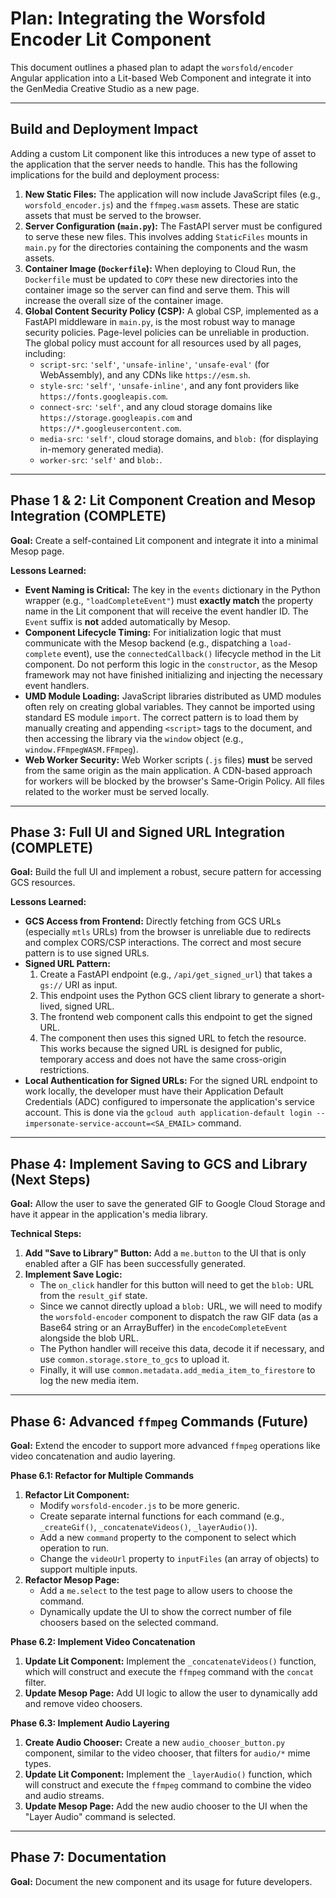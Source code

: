 # Plan: Integrating the Worsfold Encoder Lit Component

This document outlines a phased plan to adapt the `worsfold/encoder` Angular application into a Lit-based Web Component and integrate it into the GenMedia Creative Studio as a new page.

---

## Build and Deployment Impact

Adding a custom Lit component like this introduces a new type of asset to the application that the server needs to handle. This has the following implications for the build and deployment process:

1.  **New Static Files:** The application will now include JavaScript files (e.g., `worsfold_encoder.js`) and the `ffmpeg.wasm` assets. These are static assets that must be served to the browser.
2.  **Server Configuration (`main.py`):** The FastAPI server must be configured to serve these new files. This involves adding `StaticFiles` mounts in `main.py` for the directories containing the components and the wasm assets.
3.  **Container Image (`Dockerfile`):** When deploying to Cloud Run, the `Dockerfile` must be updated to `COPY` these new directories into the container image so the server can find and serve them. This will increase the overall size of the container image.
4.  **Global Content Security Policy (CSP):** A global CSP, implemented as a FastAPI middleware in `main.py`, is the most robust way to manage security policies. Page-level policies can be unreliable in production. The global policy must account for all resources used by all pages, including:
    *   `script-src`: `'self'`, `'unsafe-inline'`, `'unsafe-eval'` (for WebAssembly), and any CDNs like `https://esm.sh`.
    *   `style-src`: `'self'`, `'unsafe-inline'`, and any font providers like `https://fonts.googleapis.com`.
    *   `connect-src`: `'self'`, and any cloud storage domains like `https://storage.googleapis.com` and `https://*.googleusercontent.com`.
    *   `media-src`: `'self'`, cloud storage domains, and `blob:` (for displaying in-memory generated media).
    *   `worker-src`: `'self'` and `blob:`.

---

## Phase 1 & 2: Lit Component Creation and Mesop Integration (COMPLETE)

**Goal:** Create a self-contained Lit component and integrate it into a minimal Mesop page.

**Lessons Learned:**

*   **Event Naming is Critical:** The key in the `events` dictionary in the Python wrapper (e.g., `"loadCompleteEvent"`) must **exactly match** the property name in the Lit component that will receive the event handler ID. The `Event` suffix is **not** added automatically by Mesop.
*   **Component Lifecycle Timing:** For initialization logic that must communicate with the Mesop backend (e.g., dispatching a `load-complete` event), use the `connectedCallback()` lifecycle method in the Lit component. Do not perform this logic in the `constructor`, as the Mesop framework may not have finished initializing and injecting the necessary event handlers.
*   **UMD Module Loading:** JavaScript libraries distributed as UMD modules often rely on creating global variables. They cannot be imported using standard ES module `import`. The correct pattern is to load them by manually creating and appending `<script>` tags to the document, and then accessing the library via the `window` object (e.g., `window.FFmpegWASM.FFmpeg`).
*   **Web Worker Security:** Web Worker scripts (`.js` files) **must** be served from the same origin as the main application. A CDN-based approach for workers will be blocked by the browser's Same-Origin Policy. All files related to the worker must be served locally.

---

## Phase 3: Full UI and Signed URL Integration (COMPLETE)

**Goal:** Build the full UI and implement a robust, secure pattern for accessing GCS resources.

**Lessons Learned:**

*   **GCS Access from Frontend:** Directly fetching from GCS URLs (especially `mtls` URLs) from the browser is unreliable due to redirects and complex CORS/CSP interactions. The correct and most secure pattern is to use signed URLs.
*   **Signed URL Pattern:**
    1.  Create a FastAPI endpoint (e.g., `/api/get_signed_url`) that takes a `gs://` URI as input.
    2.  This endpoint uses the Python GCS client library to generate a short-lived, signed URL.
    3.  The frontend web component calls this endpoint to get the signed URL.
    4.  The component then uses this signed URL to fetch the resource. This works because the signed URL is designed for public, temporary access and does not have the same cross-origin restrictions.
*   **Local Authentication for Signed URLs:** For the signed URL endpoint to work locally, the developer must have their Application Default Credentials (ADC) configured to impersonate the application's service account. This is done via the `gcloud auth application-default login --impersonate-service-account=<SA_EMAIL>` command.

---

## Phase 4: Implement Saving to GCS and Library (Next Steps)

**Goal:** Allow the user to save the generated GIF to Google Cloud Storage and have it appear in the application's media library.

**Technical Steps:**

1.  **Add "Save to Library" Button:** Add a `me.button` to the UI that is only enabled after a GIF has been successfully generated.
2.  **Implement Save Logic:**
    *   The `on_click` handler for this button will need to get the `blob:` URL from the `result_gif` state.
    *   Since we cannot directly upload a `blob:` URL, we will need to modify the `worsfold-encoder` component to dispatch the raw GIF data (as a Base64 string or an ArrayBuffer) in the `encodeCompleteEvent` alongside the blob URL.
    *   The Python handler will receive this data, decode it if necessary, and use `common.storage.store_to_gcs` to upload it.
    *   Finally, it will use `common.metadata.add_media_item_to_firestore` to log the new media item.

---

## Phase 6: Advanced `ffmpeg` Commands (Future)

**Goal:** Extend the encoder to support more advanced `ffmpeg` operations like video concatenation and audio layering.

**Phase 6.1: Refactor for Multiple Commands**

1.  **Refactor Lit Component:**
    *   Modify `worsfold-encoder.js` to be more generic.
    *   Create separate internal functions for each command (e.g., `_createGif()`, `_concatenateVideos()`, `_layerAudio()`).
    *   Add a new `command` property to the component to select which operation to run.
    *   Change the `videoUrl` property to `inputFiles` (an array of objects) to support multiple inputs.
2.  **Refactor Mesop Page:**
    *   Add a `me.select` to the test page to allow users to choose the command.
    *   Dynamically update the UI to show the correct number of file choosers based on the selected command.

**Phase 6.2: Implement Video Concatenation**

1.  **Update Lit Component:** Implement the `_concatenateVideos()` function, which will construct and execute the `ffmpeg` command with the `concat` filter.
2.  **Update Mesop Page:** Add UI logic to allow the user to dynamically add and remove video choosers.

**Phase 6.3: Implement Audio Layering**

1.  **Create Audio Chooser:** Create a new `audio_chooser_button.py` component, similar to the video chooser, that filters for `audio/*` mime types.
2.  **Update Lit Component:** Implement the `_layerAudio()` function, which will construct and execute the `ffmpeg` command to combine the video and audio streams.
3.  **Update Mesop Page:** Add the new audio chooser to the UI when the "Layer Audio" command is selected.

---

## Phase 7: Documentation

**Goal:** Document the new component and its usage for future developers.